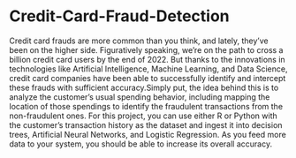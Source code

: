 # Credit-Card-Fraud-Detection

Credit card frauds are more common than you think, and lately, they’ve been on the higher side.
Figuratively speaking, we’re on the path to cross a billion credit card users by the end of 2022.
But thanks to the innovations in technologies like Artificial Intelligence, Machine Learning, and Data Science, 
credit card companies have been able to successfully identify and intercept these frauds with sufficient accuracy.Simply put, the idea
behind this is to analyze the customer’s usual spending behavior, including mapping the location of those spendings to identify the
fraudulent transactions from the non-fraudulent ones. For this project, you can use either R or Python with the customer’s transaction
history as the dataset and ingest it into decision trees, Artificial Neural Networks, and Logistic Regression. As you feed more data to
your system, you should be able to increase its overall accuracy.
